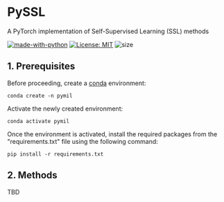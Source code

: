 # PySSL

A PyTorch implementation of Self-Supervised Learning (SSL) methods

[![made-with-python](https://img.shields.io/badge/Made%20with-Python-1f425f.svg)](https://www.python.org/)
[![License: MIT](https://img.shields.io/badge/License-MIT-yellow.svg)](https://github.com/giakou4/pymil/LICENSE)
![size](https://img.shields.io/github/languages/code-size/giakou4/pymil)

## 1. Prerequisites

Before proceeding, create a [conda](https://docs.conda.io/projects/conda/en/latest/user-guide/install/index.html) environment:

```shell
conda create -n pymil
```
   
Activate the newly created environment:

```shell
conda activate pymil
```

Once the environment is activated, install the required packages from the "requirements.txt" file using the following command:

```shell
pip install -r requirements.txt
```

## 2. Methods

TBD
